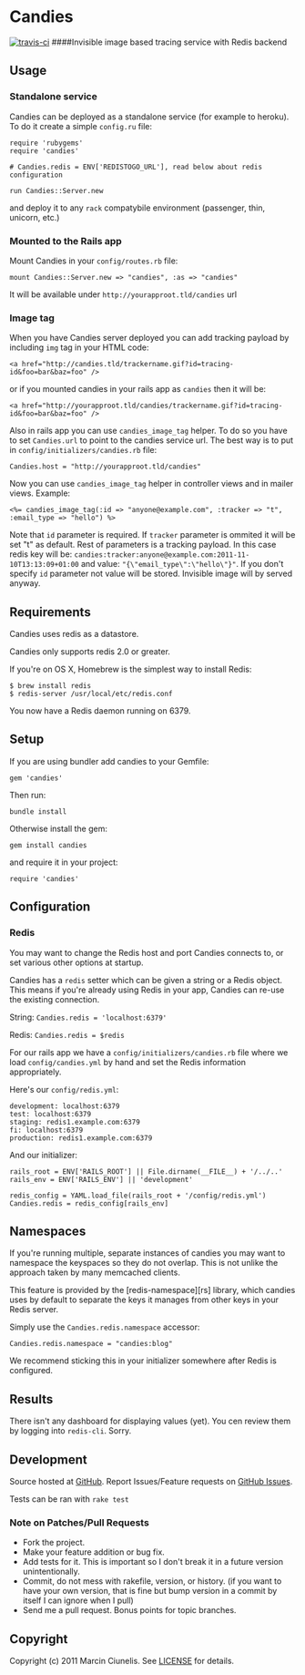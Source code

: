 # Candies
[![travis-ci](https://secure.travis-ci.org/martinciu/candies.png?branch=master)](http://travis-ci.org/martinciu/candies)
####Invisible image based tracing service with Redis backend

## Usage

### Standalone service

Candies can be deployed as a standalone service (for example to heroku). To do it create a simple `config.ru` file:

    require 'rubygems'
    require 'candies'

    # Candies.redis = ENV['REDISTOGO_URL'], read below about redis configuration

    run Candies::Server.new

and deploy it to any `rack` compatybile environment (passenger, thin, unicorn, etc.)

### Mounted to the Rails app

Mount Candies in your `config/routes.rb` file:

    mount Candies::Server.new => "candies", :as => "candies"

It will be available under `http://yourapproot.tld/candies` url

### Image tag

When you have Candies server deployed you can add tracking payload by including `img` tag in your HTML code:

    <a href="http://candies.tld/trackername.gif?id=tracing-id&foo=bar&baz=foo" />

or if you mounted candies in your rails app as `candies` then it will be:

    <a href="http://yourapproot.tld/candies/trackername.gif?id=tracing-id&foo=bar&baz=foo" />

Also in rails app you can use `candies_image_tag` helper. To do so you have to set `Candies.url` to point to the candies service url. The best way is to put in `config/initializers/candies.rb` file:
    
    Candies.host = "http://yourapproot.tld/candies"

Now you can use `candies_image_tag` helper in controller views and in mailer views. Example:

    <%= candies_image_tag(:id => "anyone@example.com", :tracker => "t", :email_type => "hello") %>

Note that `id` parameter is required. If `tracker` parameter is ommited it will be set "t" as default. Rest of parameters is a tracking payload. In this case redis key will be: `candies:tracker:anyone@example.com:2011-11-10T13:13:09+01:00` and value: `"{\"email_type\":\"hello\"}"`. If you don't specify `id` parameter not value will be stored. Invisible image will by served anyway.

## Requirements

Candies uses redis as a datastore.

Candies only supports redis 2.0 or greater.

If you're on OS X, Homebrew is the simplest way to install Redis:

    $ brew install redis
    $ redis-server /usr/local/etc/redis.conf

You now have a Redis daemon running on 6379.

## Setup

If you are using bundler add candies to your Gemfile:

    gem 'candies'

Then run:

    bundle install

Otherwise install the gem:

    gem install candies

and require it in your project:

    require 'candies'

## Configuration

### Redis

You may want to change the Redis host and port Candies connects to, or
set various other options at startup.

Candies has a `redis` setter which can be given a string or a Redis
object. This means if you're already using Redis in your app, Candies
can re-use the existing connection.

String: `Candies.redis = 'localhost:6379'`

Redis: `Candies.redis = $redis`

For our rails app we have a `config/initializers/candies.rb` file where
we load `config/candies.yml` by hand and set the Redis information
appropriately.

Here's our `config/redis.yml`:

    development: localhost:6379
    test: localhost:6379
    staging: redis1.example.com:6379
    fi: localhost:6379
    production: redis1.example.com:6379

And our initializer:

    rails_root = ENV['RAILS_ROOT'] || File.dirname(__FILE__) + '/../..'
    rails_env = ENV['RAILS_ENV'] || 'development'

    redis_config = YAML.load_file(rails_root + '/config/redis.yml')
    Candies.redis = redis_config[rails_env]

## Namespaces

If you're running multiple, separate instances of candies you may want
to namespace the keyspaces so they do not overlap. This is not unlike
the approach taken by many memcached clients.

This feature is provided by the [redis-namespace][rs] library, which
candies uses by default to separate the keys it manages from other keys
in your Redis server.

Simply use the `Candies.redis.namespace` accessor:

    Candies.redis.namespace = "candies:blog"

We recommend sticking this in your initializer somewhere after Redis
is configured.

## Results

There isn't any dashboard for displaying values (yet). You cen review them by logging into `redis-cli`. Sorry.

## Development

Source hosted at [GitHub](http://github.com/martinciu/candies).
Report Issues/Feature requests on [GitHub Issues](http://github.com/martinciu/candies/issues).

Tests can be ran with `rake test`

### Note on Patches/Pull Requests

 * Fork the project.
 * Make your feature addition or bug fix.
 * Add tests for it. This is important so I don't break it in a
   future version unintentionally.
 * Commit, do not mess with rakefile, version, or history.
   (if you want to have your own version, that is fine but bump version in a commit by itself I can ignore when I pull)
 * Send me a pull request. Bonus points for topic branches.

## Copyright

Copyright (c) 2011 Marcin Ciunelis. See [LICENSE](https://github.com/martinciu/candies/blob/master/LICENSE) for details.
